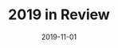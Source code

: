---
layout: post
title: "2019 in Review"
description: "mengingat dalam puji syukur untuk semua yang telah dilalui ditahun 2019"
date: 2019-11-01
categories: [catatan]
tags: [kehidupan, memento]
comments: true
share: true
hidden: true
---